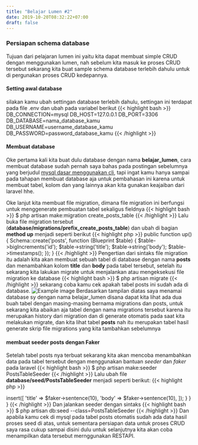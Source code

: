 ```yaml
---
title: "Belajar Lumen #2"
date: 2019-10-20T08:32:22+07:00
draft: false
---
```


### Persiapan schema database
Tujuan dari pelajaran lumen ini yaitu kita dapat membuat simple CRUD dengan menggunakan lumen, nah sebelum kita masuk ke proses CRUD tersebut sekarang kita buat sample schema database terlebih dahulu untuk di pergunakan proses CRUD kedepannya.

#### Setting awal database
silakan kamu ubah settingan database terlebih dahulu, settingan ini terdapat pada file .env dan ubah pada variabel berikut
{{< highlight bash >}}
DB_CONNECTION=mysql
DB_HOST=127.0.0.1
DB_PORT=3306
DB_DATABASE=nama_database_kamu
DB_USERNAME=username_database_kamu
DB_PASSWORD=password_database_kamu
{{< /highlight >}}

#### Membuat database
Oke pertama kali kita buat dulu database dengan nama **belajar_lumen**, cara membuat database sudah pernah saya bahas pada postingan sebelumnya yang berjudul [mysql dasar menggunakan cli](../mysql-dasar-menggunakan-cli/), tapi ingat kamu hanya sampai pada tahapan membuat database aja untuk pembahasan ini karena untuk membuat tabel, kolom dan yang lainnya akan kita gunakan keajaiban dari laravel hhe.

Oke lanjut kita membuat file migration, dimana file migration ini berfungsi untuk menggenerate pembuatan tabel sekaligus fieldnya
{{< highlight bash >}}
$ php artisan make:migration create_posts_table
{{< /highlight >}}
Lalu buka file migration tersebut (**database/migrations/prefix_create_posts_table**) dan ubah di bagian **method up**  menjadi seperti berikut
{{< highlight php >}}
 public function up()
    {
        Schema::create('posts', function (Blueprint $table) {
            $table->bigIncrements('id');
            $table->string('title');
            $table->string('body');
            $table->timestamps();
        });
    }
{{< /highlight >}}
Pengertian dari sintaks file migration itu adalah kita akan membuat sebuah tabel di database dengan nama **posts** dan menambahkan kolom **title** dan **body** pada tabel tersebut, setelah itu sekarang kita lakukan migrate untuk menjalankan atau mengeksekusi file migration ke database
{{< highlight bash >}}
$ php artisan migrate
{{< /highlight >}}
sekarang coba kamu cek apakah tabel posts ini sudah ada di database.
![Example image](/img/belajar-lumen/tabel_hasil_migrate.png)
Berdasarkan tampilan diatas saya menamai database sy dengan nama belajar_lumen disana dapat kita lihat ada dua buah tabel dengan masing-masing bernama migrations dan posts, untuk sekarang kita abaikan aja tabel dengan nama migrations tersebut karena itu merupakan history dari migration dan di generate otomatis pada saat kita melakukan migrate, dan kita lihat tabel **posts** nah itu merupakan tabel hasil generate skrip file migrations yang kita tambahkan sebelumnya

#### membuat seeder posts dengan Faker
Setelah tabel posts nya terbuat sekarang kita akan mencoba menambahkan data pada tabel tersebut dengan menggunakan bantuan *seeder* dan *faker* pada laravel
{{< highlight bash >}}
$ php artisan make:seeder PostsTableSeeder
{{< /highlight >}}
Lalu ubah file **database/seed/PostsTableSeeder** menjadi seperti berikut:
{{< highlight php >}}
<?php

use Illuminate\Database\Seeder;

use Faker\Factory as Faker;

class PostsTableSeeder extends Seeder
{
    /**
     * Run the database seeds.
     *
     * @return void
     */
    public function run()
    {
        $faker = Faker::create('id_ID');

        foreach(range(1,10) as $i){
            DB::table('posts')->insert([
                'title' => $faker->sentence(10),
                'body' => $faker->sentence(10),
            ]);
        }
    }
}

{{< /highlight >}}
Dan jalankan seeder dengan sintaks
{{< highlight bash >}}
$ php artisan db:seed --class=PostsTableSeeder
{{< /highlight >}}
Dan apabila kamu cek di mysql pada tabel posts otomatis sudah ada data hasil proses seed di atas, untuk sementara persiapan data untuk proses CRUD saya rasa cukup sampai disini dulu untuk selanjutnya kita akan coba menampilkan data tersebut mernggunakan RESTAPI.